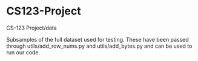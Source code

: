 # CS123-Project
CS-123 Project/data

Subsamples of the full dataset used for testing. These have been passed through utils/add_row_nums.py and utils/add_bytes.py and can be used to run our code. 